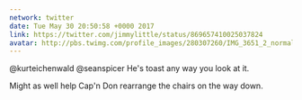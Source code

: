 ```yaml
---
network: twitter
date: Tue May 30 20:50:58 +0000 2017
link: https://twitter.com/jimmylittle/status/869657410025037824
avatar: http://pbs.twimg.com/profile_images/280307260/IMG_3651_2_normal.jpg
---
```


@kurteichenwald @seanspicer He's toast any way you look at it. 

Might as well help Cap'n Don rearrange the chairs on the way down.
